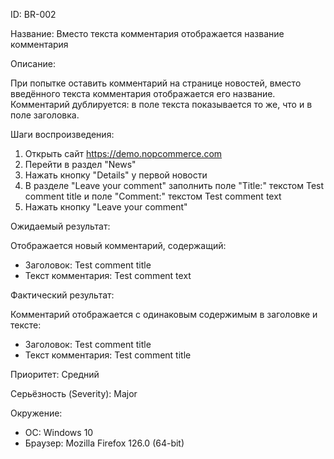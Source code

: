 ID: BR-002

Название: Вместо текста комментария отображается название комментария

Описание:

При попытке оставить комментарий на странице новостей, вместо введённого текста комментария отображается его название. Комментарий дублируется: в поле текста показывается то же, что и в поле заголовка.

Шаги воспроизведения:
1. Открыть сайт https://demo.nopcommerce.com
2. Перейти в раздел "News"
3. Нажать кнопку "Details" у первой новости
4. В разделе "Leave your comment" заполнить поле "Title:" текстом Test comment title и поле "Comment:" текстом Test comment text
5. Нажать кнопку "Leave your comment"

Ожидаемый результат:

Отображается новый комментарий, содержащий:
- Заголовок: Test comment title
- Текст комментария: Test comment text

Фактический результат:

Комментарий отображается с одинаковым содержимым в заголовке и тексте:
- Заголовок: Test comment title
- Текст комментария: Test comment title

Приоритет: Средний

Серьёзность (Severity): Major

Окружение:
- ОС: Windows 10
- Браузер: Mozilla Firefox 126.0 (64-bit)
